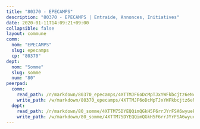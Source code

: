 ```yaml
---
title: "80370 - EPECAMPS"
description: "80370 - EPECAMPS | Entraide, Annonces, Initiatives"
date: 2020-01-11T14:09:21+09:00
collapsible: false
layout: commune
comm:
  nom: "EPECAMPS"
  slug: epecamps
  cp: "80370"
dept:
  nom: "Somme"
  slug: somme
  num: "80"
peerpad:
  comm:
    read_path: /r/markdown/80370_epecamps/4XTTMJF6oDcMpTJxYWFkbcjtz6eNcdRSYFhPsuHjxKsDPGjRT
    write_path: /w/markdown/80370_epecamps/4XTTMJF6oDcMpTJxYWFkbcjtz6eNcdRSYFhPsuHjxKsDPGjRT-K3TgUyT3FaYejmeasCkc1cBsEhLKH162Ech4d49mPRrHVnGp1uAWT6fKaBmGa49pkCY1WnzJecTxbL5U7eW9NvXjwmVHcF8gx7uARrCKRbhrxNZtPxykYRiNhdgVPLCN9YWR96NM
  dept:
    read_path: /r/markdown/80_somme/4XTTM75DYEQQimQGkH5F6rrJYrFSA6wyuekdgioEx7v45YjSw
    write_path: /w/markdown/80_somme/4XTTM75DYEQQimQGkH5F6rrJYrFSA6wyuekdgioEx7v45YjSw-K3TgTuB1DbUNHuFo9Fhh6JTUriPx8E5izGkmw9RSNTjUtMFPoZhqqp87szE8th3EytWSHGdhUuQUPjam8aJZh1SdH8pL3ibgUbMdNhU17kjAmSa49LMB2GjXvVwDVurE8mgce3XM
---
```


